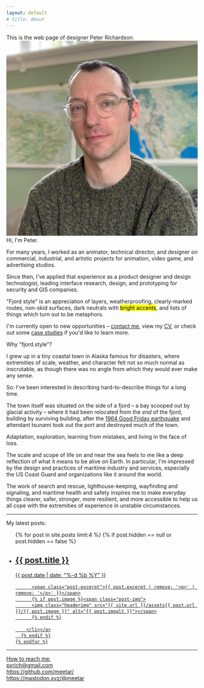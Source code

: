 ```yaml
---
layout: default
# title: About
---
```


<div class="comments intro">This is the web page of designer Peter Richardson.</div>

<img class="headshot" alt="Photo of designer Peter Richardson" src="/assets/headshot.jpg">
Hi, I'm Peter.

For many years, I worked as an animator, technical director, and designer on commercial, industrial, and artistic projects for animation, video game, and advertising studios.

Since then, I've applied that experience as a product designer and design technologist, leading interface research, design, and prototyping for security and GIS companies. 

"Fjord style" is an appreciation of layers, weatherproofing, clearly-marked routes, non-skid surfaces, dark neutrals with <mark>bright accents</mark>, and lists of things which turn out to be metaphors.


I'm currently open to new opportunities – <a href="#reachme">contact me</a>, view my <a href="">CV</a>, or check out some <a href="">case studies</a> if you'd like to learn more.

<div class="comments">Why "fjord.style"?</div>

I grew up in a tiny coastal town in Alaska famous for disasters, where extremities of scale, weather, and character felt not so much normal as inscrutable, as though there was no angle from which they would ever make any sense. 

So: I've been interested in describing hard-to-describe things for a long time.

The town itself was situated on the side of a fjord – a bay scooped out by glacial activity – where it had been relocated from the <em>end</em> of the fjord, building by surviving building, after the <a href="https://en.wikipedia.org/wiki/1964_Alaska_earthquake">1964 Good Friday earthquake</a> and attendant tsunami took out the port and destroyed much of the town.

Adaptation, exploration, learning from mistakes, and living in the face of loss.

The scale and scope of life on and near the sea feels to me like a deep reflection of what it means to be alive on Earth. In particular, I'm impressed by the design and practices of maritime industry and services, especially the US Coast Guard and organizations like it around the world.

The work of search and rescue, lighthouse-keeping, wayfinding and signaling, and maritime health and safety inspires me to make everyday things clearer, safer, stronger, more resilient, and more accessible to help us all cope with the extremities of experience in unstable circumstances.

<hr>

<div class="comments">My latest posts:</div>

  <ul class="post-cards">
    {% for post in site.posts limit:4 %}
      {% if post.hidden == null or post.hidden == false %}
      <a class="post-link" href="{{ post.url | prepend: site.baseurl }}" aria-label="{{ post.aria-label }}"><li class="post-card">
          <h2>
            {{ post.title }}
          </h2>
          <span class="post-meta">{{ post.date | date: "%-d %b %Y" }}</span>

          <span class="post-excerpt">{{ post.excerpt | remove: '<p>' | remove: '</p>' }}</span>
          {% if post.image %}<span class="post-img">
          <img class="headerimg" src="{{ site.url }}/assets{{ post.url }}/{{ post.image }}" alt="{{ post.imgalt }}"></span>
          {% endif %}

        </li></a>
      {% endif %}
    {% endfor %}
  </ul>

<hr>


<div class="comments" id="reachme">How to reach me:</div>
<a target="_top" href="mailto:pxrich@gmail.com">pxrich@gmail.com</a><br>
<a href="https://github.com/meetar/">https://github.com/meetar/</a><br>
<a href="https://mastodon.xyz/@meetar">https://mastodon.xyz/@meetar</a><br>

